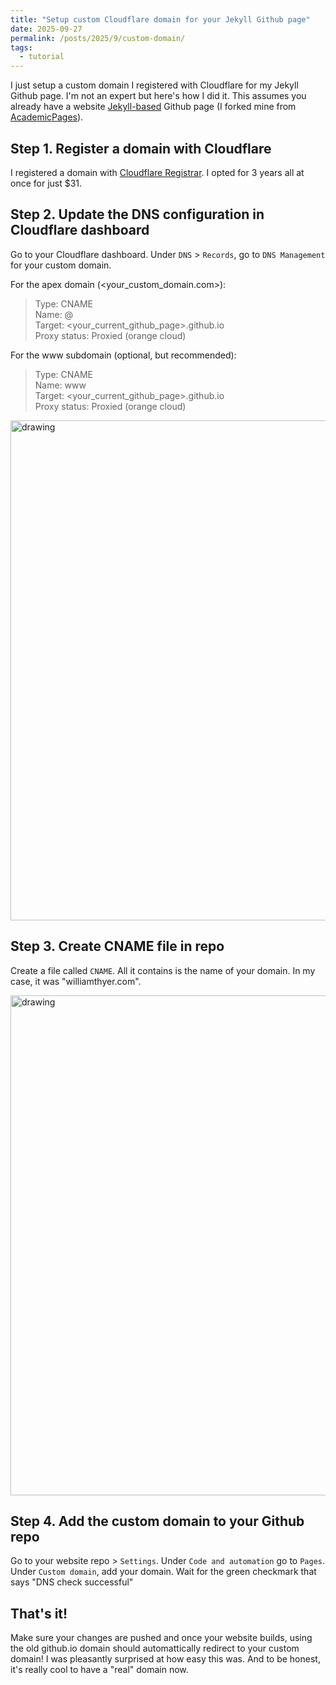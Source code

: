```yaml
---
title: "Setup custom Cloudflare domain for your Jekyll Github page"
date: 2025-09-27
permalink: /posts/2025/9/custom-domain/
tags:
  - tutorial
---
```


<!-- <img src="" alt="drawing" width="800"/> -->

I just setup a custom domain I registered with Cloudflare for my Jekyll Github page. I'm not an expert but here's how I did it. This assumes you already have a website [Jekyll-based](https://github.com/jekyll/jekyll) Github page (I forked mine from [AcademicPages](https://github.com/academicpages/academicpages.github.io)). 

## Step 1. Register a domain with Cloudflare
I registered a domain with [Cloudflare Registrar](https://www.cloudflare.com/products/registrar/). I opted for 3 years all at once for just $31.


## Step 2. Update the DNS configuration in Cloudflare dashboard

Go to your Cloudflare dashboard. Under `DNS` > `Records`, go to `DNS Management` for your custom domain.

For the apex domain (<your_custom_domain.com>):  
>Type: CNAME  
>Name: @   
>Target: <your_current_github_page>.github.io  
>Proxy status: Proxied (orange cloud)  


For the www subdomain (optional, but recommended):  
>Type: CNAME  
>Name: www  
>Target: <your_current_github_page>.github.io  
>Proxy status: Proxied (orange cloud)  

<img src="https://williamthyer.github.io/images/custom_domain/dns_management.png" alt="drawing" width="800"/>

## Step 3. Create CNAME file in repo
Create a file called `CNAME`. All it contains is the name of your domain. In my case, it was "williamthyer.com".

<img src="https://williamthyer.github.io/images/custom_domain/dns_check_successful.png" alt="drawing" width="800"/>

## Step 4. Add the custom domain to your Github repo
Go to your website repo > `Settings`. Under `Code and automation` go to `Pages`. Under `Custom domain`, add your domain. Wait for the green checkmark that says "DNS check successful"

## That's it!
Make sure your changes are pushed and once your website builds, using the old github.io domain should automattically redirect to your custom domain! I was pleasantly surprised at how easy this was. And to be honest, it's really cool to have a "real" domain now.
